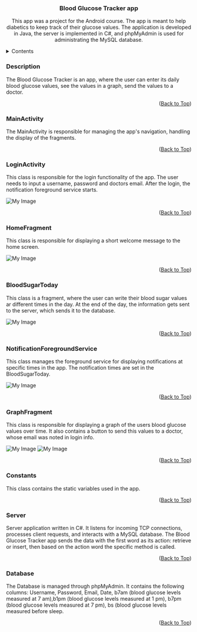 <h3 align="center">Blood Glucose Tracker app</h3>
<p align="center">This app was a project for the Android course. The app is meant to help diabetics to keep track of their glucose values.
The application is developed in Java, the server is implemented in C#, and phpMyAdmin is used for administrating the MySQL database.</p>

<!-- TABLE OF CONTENTS -->
<details>
  <summary>Contents</summary>
  <ol>
    <li>Blood Glucose App
      <ol>
        <li><a href="#Description">Description</a></li>
        <li><a href="#MainActivity">MainActivity</a></li>
        <li><a href="#LoginActivity">LoginActivity</a></li>
        <li><a href="#HomeFragment">HomeFragment</a></li>
        <li><a href="#BloodSugarToday">BloodSugarToday</a></li>
        <li><a href="#NotificationForegroundService">NotificationForegroundService</a></li>
        <li><a href="#GraphFragment">GraphFragment</a></li>
        <li><a href="#Constants">Constants</a></li>
      </ol>
    </li>
    <li>Server and Database 
      <ol>
        <li><a href="#Server">Server</a></li>
        <li><a href="#Database">Database</a></li>
      </ol>
    </li>
  </ol>
</details>


### Description

The Blood Glucose Tracker is an app, where the user can enter its daily blood glucose values, see the values in a graph, send the values to a doctor. 

<p align="right">(<a href="#readme-top">Back to Top</a>)</p>

### MainActivity

The MainActivity is responsible for managing the app's navigation, handling the display of the fragments.

<p align="right">(<a href="#readme-top">Back to Top</a>)</p>

### LoginActivity

This class is responsible for the login functionality of the app. The user needs to input a username, password and doctors email. After the login, the notification foreground service starts.

![My Image](img/login.png)

<p align="right">(<a href="#readme-top">Back to Top</a>)</p>

### HomeFragment
This class is responsible for displaying a short welcome message to the home screen.

![My Image](img/home.png)

<p align="right">(<a href="#readme-top">Back to Top</a>)</p>

### BloodSugarToday

This class is a fragment, where the user can write their blood sugar values ar different times in the day. At the end of the day, the information gets sent to the server, which sends it to the database. 

![My Image](img/BloodSugarValueAdd.png)

<p align="right">(<a href="#readme-top">Back to Top</a>)</p>

### NotificationForegroundService

This class manages the foreground service for displaying notifications at specific times in the app. The notification times are set in the BloodSugarToday. 

![My Image](img/notification.png)

<p align="right">(<a href="#readme-top">Back to Top</a>)</p>

### GraphFragment

This class is responsible for displaying a graph of the users blood glucose values over time. It also contains a button to send this values to a doctor, whose email was noted in login info.

![My Image](img/graph.jpeg)  ![My Image](img/mail.jpg) 

<p align="right">(<a href="#readme-top">Back to Top</a>)</p>

### Constants
This class contains the static variables used in the app.

<p align="right">(<a href="#readme-top">Back to Top</a>)</p>

### Server

Server application written in C#. It listens for incoming TCP connections, processes client requests, and interacts with a MySQL database. The Blood Glucose Tracker app sends the data with the first word as its action: retrieve or insert, then based on the action word the specific method is called.

<p align="right">(<a href="#readme-top">Back to Top</a>)</p>

### Database

The Database is managed through phpMyAdmin. It contains the following columns: Username, Password, Email, Date, b7am (blood glucose levels measured at 7 am),b1pm (blood glucose levels measured at 1 pm), b7pm (blood glucose levels measured at 7 pm), bs (blood glucose levels measured before sleep.

<p align="right">(<a href="#readme-top">Back to Top</a>)</p>
